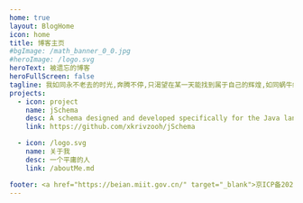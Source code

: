 ```yaml
---
home: true
layout: BlogHome
icon: home
title: 博客主页
#bgImage: /math_banner_0_0.jpg
#heroImage: /logo.svg
heroText: 被遗忘的博客
heroFullScreen: false
tagline: 我如同永不老去的时光,奔腾不停,只渴望在某一天能找到属于自己的辉煌,如同蜗牛终将爬上金字塔的塔顶,欣赏大地第一缕阳光,沐浴人间第一丝温暖
projects:
  - icon: project
    name: jSchema
    desc: A schema designed and developed specifically for the Java language.
    link: https://github.com/xkrivzooh/jSchema

  - icon: /logo.svg
    name: 关于我
    desc: 一个平庸的人
    link: /aboutMe.md

footer: <a href="https://beian.miit.gov.cn/" target="_blank">京ICP备2022013263号-1</a>
---
```

